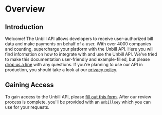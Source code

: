 # Overview

## Introduction

Welcome! The Unbill API allows developers to receive user-authorized bill data and make payments on behalf of a user. With over 4000 companies and counting, supercharge your platform with the Unbill API. Here you will find information on how to integrate with and use the Unbill API. We've tried to make this documentation user-friendly and example-filled, but please [drop us a line](mailto:hello@unbill.us) with any questions. If you're planning to use our API in production, you should take a look at our [privacy policy](http://unbill.us/privacy.html).

## Gaining Access

To gain access to the Unbill API, please [fill out this form](https://unbill.typeform.com/to/oEBbt1). After our review process is complete, you'll be provided with an `unbillKey` which you can use for your requests.